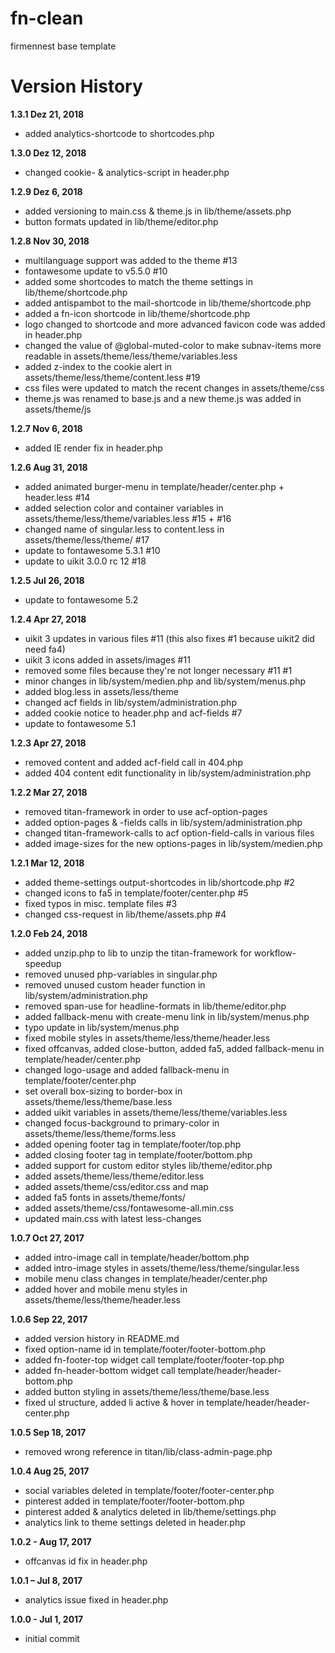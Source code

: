 # fn-clean
firmennest base template

# Version History
__1.3.1 Dez 21, 2018__<br>
- added analytics-shortcode to shortcodes.php

__1.3.0 Dez 12, 2018__<br>
- changed cookie- & analytics-script in header.php

__1.2.9 Dez 6, 2018__<br>
- added versioning to main.css & theme.js in lib/theme/assets.php
- button formats updated in lib/theme/editor.php

__1.2.8 Nov 30, 2018__<br>
- multilanguage support was added to the theme #13
- fontawesome update to v5.5.0 #10 
- added some shortcodes to match the theme settings in lib/theme/shortcode.php
- added antispambot to the mail-shortcode in lib/theme/shortcode.php
- added a fn-icon shortcode in lib/theme/shortcode.php
- logo changed to shortcode and more advanced favicon code was added in header.php
- changed the value of @global-muted-color to make subnav-items more readable in assets/theme/less/theme/variables.less
- added z-index to the cookie alert in assets/theme/less/theme/content.less #19
- css files were updated to match the recent changes in assets/theme/css
- theme.js was renamed to base.js and a new theme.js was added in assets/theme/js

__1.2.7 Nov 6, 2018__<br>
- added IE render fix in header.php

__1.2.6 Aug 31, 2018__<br>
- added animated burger-menu in template/header/center.php + header.less #14
- added selection color and container variables in assets/theme/less/theme/variables.less #15 + #16
- changed name of singular.less to content.less in assets/theme/less/theme/ #17 
- update to fontawesome 5.3.1 #10
- update to uikit 3.0.0 rc 12 #18

__1.2.5 Jul 26, 2018__<br>
- update to fontawesome 5.2

__1.2.4 Apr 27, 2018__<br>
- uikit 3 updates in various files #11 (this also fixes #1 because uikit2 did need fa4)
- uikit 3 icons added in assets/images #11
- removed some files because they're not longer necessary #11 #1
- minor changes in lib/system/medien.php and lib/system/menus.php
- added blog.less in assets/less/theme
- changed acf fields in lib/system/administration.php
- added cookie notice to header.php and acf-fields #7
- update to fontawesome 5.1

__1.2.3 Apr 27, 2018__<br>
- removed content and added acf-field call in 404.php
- added 404 content edit functionality in lib/system/administration.php

__1.2.2 Mar 27, 2018__<br>
- removed titan-framework in order to use acf-option-pages
- added option-pages & -fields calls in lib/system/administration.php
- changed titan-framework-calls to acf option-field-calls in various files
- added image-sizes for the new options-pages in lib/system/medien.php

__1.2.1 Mar 12, 2018__<br>
- added theme-settings output-shortcodes in lib/shortcode.php #2
- changed icons to fa5 in template/footer/center.php #5
- fixed typos in misc. template files #3
- changed css-request in lib/theme/assets.php #4

__1.2.0 Feb 24, 2018__<br>
- added unzip.php to lib to unzip the titan-framework for workflow-speedup
- removed unused php-variables in singular.php
- removed unused custom header function in lib/system/administration.php
- removed span-use for headline-formats in lib/theme/editor.php
- added fallback-menu with create-menu link in lib/system/menus.php
- typo update in lib/system/menus.php
- fixed mobile styles in assets/theme/less/theme/header.less
- fixed offcanvas, added close-button, added fa5, added fallback-menu in template/header/center.php
- changed logo-usage and added fallback-menu in template/footer/center.php
- set overall box-sizing to border-box in assets/theme/less/theme/base.less
- added uikit variables in assets/theme/less/theme/variables.less
- changed focus-background to primary-color in assets/theme/less/theme/forms.less
- added opening footer tag in template/footer/top.php
- added closing footer tag in template/footer/bottom.php
- added support for custom editor styles lib/theme/editor.php
- added assets/theme/less/theme/editor.less
- added assets/theme/css/editor.css and map
- added fa5 fonts in assets/theme/fonts/
- added assets/theme/css/fontawesome-all.min.css
- updated main.css with latest less-changes

__1.0.7 Oct 27, 2017__<br>
- added intro-image call in template/header/bottom.php
- added intro-image styles in assets/theme/less/theme/singular.less
- mobile menu class changes in template/header/center.php
- added hover and mobile menu styles in assets/theme/less/theme/header.less

__1.0.6 Sep 22, 2017__
- added version history in README.md
- fixed option-name id in template/footer/footer-bottom.php
- added fn-footer-top widget call template/footer/footer-top.php
- added fn-header-bottom widget call template/header/header-bottom.php
- added button styling in assets/theme/less/theme/base.less
- fixed ul structure, added li active & hover in template/header/header-center.php

__1.0.5 Sep 18, 2017__
- removed wrong reference in titan/lib/class-admin-page.php

__1.0.4 Aug 25, 2017__
- social variables deleted in template/footer/footer-center.php
- pinterest added in template/footer/footer-bottom.php
- pinterest added & analytics deleted in lib/theme/settings.php
- analytics link to theme settings deleted in header.php

__1.0.2 - Aug 17, 2017__
- offcanvas id fix in header.php

__1.0.1 – Jul 8, 2017__
- analytics issue fixed in header.php

__1.0.0 - Jul 1, 2017__
- initial commit
